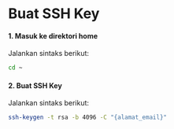 # Buat SSH Key

#### 1. Masuk ke direktori home

Jalankan sintaks berikut:

````bash
cd ~
````

#### 2. Buat SSH Key

Jalankan sintaks berikut:

````bash
ssh-keygen -t rsa -b 4096 -C "{alamat_email}"
````
